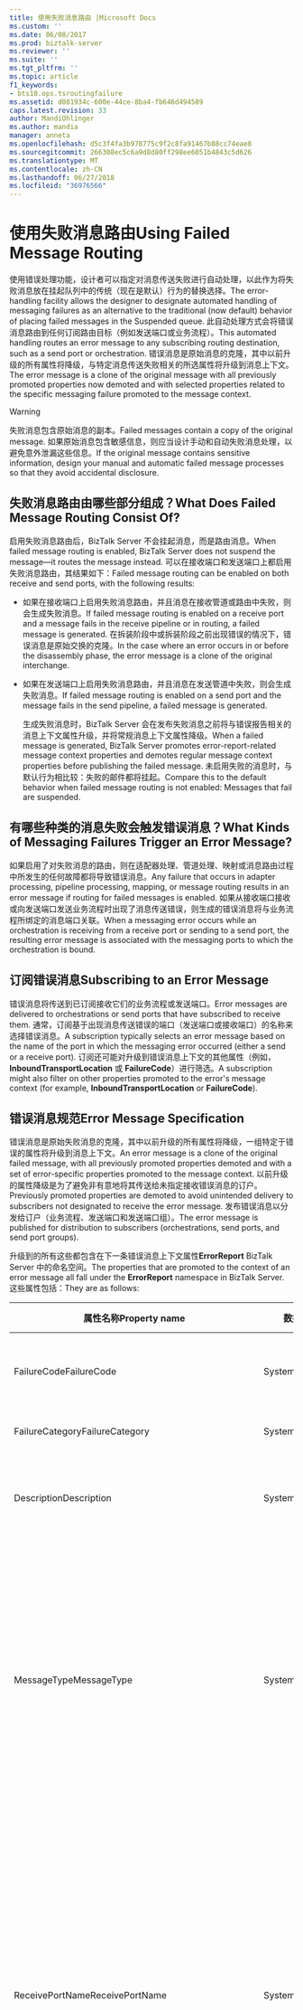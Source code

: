 ```yaml
---
title: 使用失败消息路由 |Microsoft Docs
ms.custom: ''
ms.date: 06/08/2017
ms.prod: biztalk-server
ms.reviewer: ''
ms.suite: ''
ms.tgt_pltfrm: ''
ms.topic: article
f1_keywords:
- bts10.ops.tsroutingfailure
ms.assetid: d081934c-600e-44ce-8ba4-fb646d494589
caps.latest.revision: 33
author: MandiOhlinger
ms.author: mandia
manager: anneta
ms.openlocfilehash: d5c3f4fa3b978775c9f2c8fa91467b88cc74eae8
ms.sourcegitcommit: 266308ec5c6a9d8d80ff298ee6051b4843c5d626
ms.translationtype: MT
ms.contentlocale: zh-CN
ms.lasthandoff: 06/27/2018
ms.locfileid: "36976566"
---
```

# <a name="using-failed-message-routing"></a><span data-ttu-id="f75c5-102">使用失败消息路由</span><span class="sxs-lookup"><span data-stu-id="f75c5-102">Using Failed Message Routing</span></span>
<span data-ttu-id="f75c5-103">使用错误处理功能，设计者可以指定对消息传送失败进行自动处理，以此作为将失败消息放在挂起队列中的传统（现在是默认）行为的替换选择。</span><span class="sxs-lookup"><span data-stu-id="f75c5-103">The error-handling facility allows the designer to designate automated handling of messaging failures as an alternative to the traditional (now default) behavior of placing failed messages in the Suspended queue.</span></span> <span data-ttu-id="f75c5-104">此自动处理方式会将错误消息路由到任何订阅路由目标（例如发送端口或业务流程）。</span><span class="sxs-lookup"><span data-stu-id="f75c5-104">This automated handling routes an error message to any subscribing routing destination, such as a send port or orchestration.</span></span> <span data-ttu-id="f75c5-105">错误消息是原始消息的克隆，其中以前升级的所有属性将降级，与特定消息传送失败相关的所选属性将升级到消息上下文。</span><span class="sxs-lookup"><span data-stu-id="f75c5-105">The error message is a clone of the original message with all previously promoted properties now demoted and with selected properties related to the specific messaging failure promoted to the message context.</span></span>  
  
> [!WARNING]
>  <span data-ttu-id="f75c5-106">失败消息包含原始消息的副本。</span><span class="sxs-lookup"><span data-stu-id="f75c5-106">Failed messages contain a copy of the original message.</span></span> <span data-ttu-id="f75c5-107">如果原始消息包含敏感信息，则应当设计手动和自动失败消息处理，以避免意外泄漏这些信息。</span><span class="sxs-lookup"><span data-stu-id="f75c5-107">If the original message contains sensitive information, design your manual and automatic failed message processes so that they avoid accidental disclosure.</span></span>  
  
## <a name="what-does-failed-message-routing-consist-of"></a><span data-ttu-id="f75c5-108">失败消息路由由哪些部分组成？</span><span class="sxs-lookup"><span data-stu-id="f75c5-108">What Does Failed Message Routing Consist Of?</span></span>  
 <span data-ttu-id="f75c5-109">启用失败消息路由后，BizTalk Server 不会挂起消息，而是路由消息。</span><span class="sxs-lookup"><span data-stu-id="f75c5-109">When failed message routing is enabled, BizTalk Server does not suspend the message—it routes the message instead.</span></span> <span data-ttu-id="f75c5-110">可以在接收端口和发送端口上都启用失败消息路由，其结果如下：</span><span class="sxs-lookup"><span data-stu-id="f75c5-110">Failed message routing can be enabled on both receive and send ports, with the following results:</span></span>  
  
- <span data-ttu-id="f75c5-111">如果在接收端口上启用失败消息路由，并且消息在接收管道或路由中失败，则会生成失败消息。</span><span class="sxs-lookup"><span data-stu-id="f75c5-111">If failed message routing is enabled on a receive port and a message fails in the receive pipeline or in routing, a failed message is generated.</span></span> <span data-ttu-id="f75c5-112">在拆装阶段中或拆装阶段之前出现错误的情况下，错误消息是原始交换的克隆。</span><span class="sxs-lookup"><span data-stu-id="f75c5-112">In the case where an error occurs in or before the disassembly phase, the error message is a clone of the original interchange.</span></span>  
  
- <span data-ttu-id="f75c5-113">如果在发送端口上启用失败消息路由，并且消息在发送管道中失败，则会生成失败消息。</span><span class="sxs-lookup"><span data-stu-id="f75c5-113">If failed message routing is enabled on a send port and the message fails in the send pipeline, a failed message is generated.</span></span>  
  
  <span data-ttu-id="f75c5-114">生成失败消息时，BizTalk Server 会在发布失败消息之前将与错误报告相关的消息上下文属性升级，并将常规消息上下文属性降级。</span><span class="sxs-lookup"><span data-stu-id="f75c5-114">When a failed message is generated, BizTalk Server promotes error-report-related message context properties and demotes regular message context properties before publishing the failed message.</span></span> <span data-ttu-id="f75c5-115">未启用失败的消息时，与默认行为相比较：失败的邮件都将挂起。</span><span class="sxs-lookup"><span data-stu-id="f75c5-115">Compare this to the default behavior when failed message routing is not enabled: Messages that fail are suspended.</span></span>  
  
## <a name="what-kinds-of-messaging-failures-trigger-an-error-message"></a><span data-ttu-id="f75c5-116">有哪些种类的消息失败会触发错误消息？</span><span class="sxs-lookup"><span data-stu-id="f75c5-116">What Kinds of Messaging Failures Trigger an Error Message?</span></span>  
 <span data-ttu-id="f75c5-117">如果启用了对失败消息的路由，则在适配器处理、管道处理、映射或消息路由过程中所发生的任何故障都将导致错误消息。</span><span class="sxs-lookup"><span data-stu-id="f75c5-117">Any failure that occurs in adapter processing, pipeline processing, mapping, or message routing results in an error message if routing for failed messages is enabled.</span></span> <span data-ttu-id="f75c5-118">如果从接收端口接收或向发送端口发送业务流程时出现了消息传送错误，则生成的错误消息将与业务流程所绑定的消息端口关联。</span><span class="sxs-lookup"><span data-stu-id="f75c5-118">When a messaging error occurs while an orchestration is receiving from a receive port or sending to a send port, the resulting error message is associated with the messaging ports to which the orchestration is bound.</span></span>  
  
## <a name="subscribing-to-an-error-message"></a><span data-ttu-id="f75c5-119">订阅错误消息</span><span class="sxs-lookup"><span data-stu-id="f75c5-119">Subscribing to an Error Message</span></span>  
 <span data-ttu-id="f75c5-120">错误消息将传送到已订阅接收它们的业务流程或发送端口。</span><span class="sxs-lookup"><span data-stu-id="f75c5-120">Error messages are delivered to orchestrations or send ports that have subscribed to receive them.</span></span> <span data-ttu-id="f75c5-121">通常，订阅基于出现消息传送错误的端口（发送端口或接收端口）的名称来选择错误消息。</span><span class="sxs-lookup"><span data-stu-id="f75c5-121">A subscription typically selects an error message based on the name of the port in which the messaging error occurred (either a send or a receive port).</span></span> <span data-ttu-id="f75c5-122">订阅还可能对升级到错误消息上下文的其他属性（例如， **InboundTransportLocation** 或 **FailureCode**）进行筛选。</span><span class="sxs-lookup"><span data-stu-id="f75c5-122">A subscription might also filter on other properties promoted to the error's message context (for example, **InboundTransportLocation** or **FailureCode**).</span></span>  
  
## <a name="error-message-specification"></a><span data-ttu-id="f75c5-123">错误消息规范</span><span class="sxs-lookup"><span data-stu-id="f75c5-123">Error Message Specification</span></span>  
 <span data-ttu-id="f75c5-124">错误消息是原始失败消息的克隆，其中以前升级的所有属性将降级，一组特定于错误的属性将升级到消息上下文。</span><span class="sxs-lookup"><span data-stu-id="f75c5-124">An error message is a clone of the original failed message, with all previously promoted properties demoted and with a set of error-specific properties promoted to the message context.</span></span> <span data-ttu-id="f75c5-125">以前升级的属性降级是为了避免非有意地将其传送给未指定接收错误消息的订户。</span><span class="sxs-lookup"><span data-stu-id="f75c5-125">Previously promoted properties are demoted to avoid unintended delivery to subscribers not designated to receive the error message.</span></span> <span data-ttu-id="f75c5-126">发布错误消息以分发给订户（业务流程、发送端口和发送端口组）。</span><span class="sxs-lookup"><span data-stu-id="f75c5-126">The error message is published for distribution to subscribers (orchestrations, send ports, and send port groups).</span></span>  
  
 <span data-ttu-id="f75c5-127">升级到的所有这些都包含在下一条错误消息上下文属性**ErrorReport** BizTalk Server 中的命名空间。</span><span class="sxs-lookup"><span data-stu-id="f75c5-127">The properties that are promoted to the context of an error message all fall under the **ErrorReport** namespace in BizTalk Server.</span></span> <span data-ttu-id="f75c5-128">这些属性包括：</span><span class="sxs-lookup"><span data-stu-id="f75c5-128">They are as follows:</span></span>  
  
|<span data-ttu-id="f75c5-129">属性名称</span><span class="sxs-lookup"><span data-stu-id="f75c5-129">Property name</span></span>|<span data-ttu-id="f75c5-130">数据类型</span><span class="sxs-lookup"><span data-stu-id="f75c5-130">Data type</span></span>|<span data-ttu-id="f75c5-131">已升级</span><span class="sxs-lookup"><span data-stu-id="f75c5-131">Promoted</span></span>|<span data-ttu-id="f75c5-132">Description</span><span class="sxs-lookup"><span data-stu-id="f75c5-132">Description</span></span>|  
|-------------------|---------------|--------------|-----------------|  
|<span data-ttu-id="f75c5-133">FailureCode</span><span class="sxs-lookup"><span data-stu-id="f75c5-133">FailureCode</span></span>|<span data-ttu-id="f75c5-134">System.String</span><span class="sxs-lookup"><span data-stu-id="f75c5-134">System.String</span></span>|<span data-ttu-id="f75c5-135">是</span><span class="sxs-lookup"><span data-stu-id="f75c5-135">Yes</span></span>|<span data-ttu-id="f75c5-136">错误代码。</span><span class="sxs-lookup"><span data-stu-id="f75c5-136">Error code.</span></span> <span data-ttu-id="f75c5-137">十六进制值，在 BizTalk Server 管理控制台中报告该值。</span><span class="sxs-lookup"><span data-stu-id="f75c5-137">A hexadecimal value that is reported in the BizTalk Server Administration console.</span></span>|  
|<span data-ttu-id="f75c5-138">FailureCategory</span><span class="sxs-lookup"><span data-stu-id="f75c5-138">FailureCategory</span></span>|<span data-ttu-id="f75c5-139">System.Int32</span><span class="sxs-lookup"><span data-stu-id="f75c5-139">System.Int32</span></span>|<span data-ttu-id="f75c5-140">是</span><span class="sxs-lookup"><span data-stu-id="f75c5-140">Yes</span></span>|<span data-ttu-id="f75c5-141">不使用此属性。</span><span class="sxs-lookup"><span data-stu-id="f75c5-141">This property is not used.</span></span> <span data-ttu-id="f75c5-142">未定义其值。</span><span class="sxs-lookup"><span data-stu-id="f75c5-142">Its value is undefined.</span></span>|  
|<span data-ttu-id="f75c5-143">Description</span><span class="sxs-lookup"><span data-stu-id="f75c5-143">Description</span></span>|<span data-ttu-id="f75c5-144">System.String</span><span class="sxs-lookup"><span data-stu-id="f75c5-144">System.String</span></span>|<span data-ttu-id="f75c5-145">“否”</span><span class="sxs-lookup"><span data-stu-id="f75c5-145">No</span></span>|<span data-ttu-id="f75c5-146">错误说明。</span><span class="sxs-lookup"><span data-stu-id="f75c5-146">Error description.</span></span> <span data-ttu-id="f75c5-147">与写入应用程序事件日志中的内容相同的诊断文本，提供有关此消息传送失败的信息。</span><span class="sxs-lookup"><span data-stu-id="f75c5-147">Same diagnostic text as is written to the Application Event Log regarding this messaging failure.</span></span>|  
|<span data-ttu-id="f75c5-148">MessageType</span><span class="sxs-lookup"><span data-stu-id="f75c5-148">MessageType</span></span>|<span data-ttu-id="f75c5-149">System.String</span><span class="sxs-lookup"><span data-stu-id="f75c5-149">System.String</span></span>|<span data-ttu-id="f75c5-150">是</span><span class="sxs-lookup"><span data-stu-id="f75c5-150">Yes</span></span>|<span data-ttu-id="f75c5-151">失败消息的消息类型，如果消息类型不确定则为空。</span><span class="sxs-lookup"><span data-stu-id="f75c5-151">Message type of failed message, or empty if message type is indeterminate.</span></span><br /><br /> <span data-ttu-id="f75c5-152">BizTalk Server 使用消息类型将消息与其 XML 架构相关联。</span><span class="sxs-lookup"><span data-stu-id="f75c5-152">BizTalk Server uses the message type to associate messages with their XML schemas.</span></span> <span data-ttu-id="f75c5-153">消息类型通过连接架构命名空间和架构根节点形成： http://mynamespace#rootnode。</span><span class="sxs-lookup"><span data-stu-id="f75c5-153">Message type is formed by concatenating the schema namespace with the schema root node: http://mynamespace#rootnode.</span></span> <span data-ttu-id="f75c5-154">**注意：** 消息失败之前确定其消息类型不具有此属性设置。</span><span class="sxs-lookup"><span data-stu-id="f75c5-154">**Note:**  Messages that fail before their message type is determined do not have this property set.</span></span>|  
|<span data-ttu-id="f75c5-155">ReceivePortName</span><span class="sxs-lookup"><span data-stu-id="f75c5-155">ReceivePortName</span></span>|<span data-ttu-id="f75c5-156">System.String</span><span class="sxs-lookup"><span data-stu-id="f75c5-156">System.String</span></span>|<span data-ttu-id="f75c5-157">如果失败发生在入站处理期间（在接收端口中），则为“已升级” 。</span><span class="sxs-lookup"><span data-stu-id="f75c5-157">**Promoted** if the failure happened during inbound processing (in a receive port)</span></span><br /><br /> <span data-ttu-id="f75c5-158">如果在发生端口发生失败，则为“未升级” 。</span><span class="sxs-lookup"><span data-stu-id="f75c5-158">**Not promoted** if the failure happened in a send port.</span></span>|<span data-ttu-id="f75c5-159">发生失败的接收端口的名称。</span><span class="sxs-lookup"><span data-stu-id="f75c5-159">Name of the receive port where the failure happened.</span></span>|  
|<span data-ttu-id="f75c5-160">InboundTransportLocation</span><span class="sxs-lookup"><span data-stu-id="f75c5-160">InboundTransportLocation</span></span>|<span data-ttu-id="f75c5-161">System.String</span><span class="sxs-lookup"><span data-stu-id="f75c5-161">System.String</span></span>|<span data-ttu-id="f75c5-162">如果失败发生在入站处理期间（在接收端口中），则为“已升级” 。</span><span class="sxs-lookup"><span data-stu-id="f75c5-162">**Promoted** if the failure happened during inbound processing (in a receive port)</span></span><br /><br /> <span data-ttu-id="f75c5-163">如果在发生端口发生失败，则为“未升级” 。</span><span class="sxs-lookup"><span data-stu-id="f75c5-163">**Not promoted** if the failure happened in a send port.</span></span>|<span data-ttu-id="f75c5-164">发生失败的接收位置的 URI。</span><span class="sxs-lookup"><span data-stu-id="f75c5-164">URI of the receive location where the failure happened.</span></span>|  
|<span data-ttu-id="f75c5-165">SendPortName</span><span class="sxs-lookup"><span data-stu-id="f75c5-165">SendPortName</span></span>|<span data-ttu-id="f75c5-166">System.String</span><span class="sxs-lookup"><span data-stu-id="f75c5-166">System.String</span></span>|<span data-ttu-id="f75c5-167">如果失败发生在出站处理期间（在发送端口中），则为“已升级” 。</span><span class="sxs-lookup"><span data-stu-id="f75c5-167">**Promoted** if the failure happened during outbound processing (in a send port)</span></span><br /><br /> <span data-ttu-id="f75c5-168">如果失败发生在接收端口中，则为“未升级” 。</span><span class="sxs-lookup"><span data-stu-id="f75c5-168">**Not promoted** if the failure happened in a receive port.</span></span>|<span data-ttu-id="f75c5-169">发生失败的发送端口的名称。</span><span class="sxs-lookup"><span data-stu-id="f75c5-169">Name of the send port where the failure happened.</span></span>|  
|<span data-ttu-id="f75c5-170">OutboundTransportLocation</span><span class="sxs-lookup"><span data-stu-id="f75c5-170">OutboundTransportLocation</span></span>|<span data-ttu-id="f75c5-171">System.String</span><span class="sxs-lookup"><span data-stu-id="f75c5-171">System.String</span></span>|<span data-ttu-id="f75c5-172">如果失败发生在出站处理期间（在发送端口中），则为“已升级” 。</span><span class="sxs-lookup"><span data-stu-id="f75c5-172">**Promoted** if the failure happened during outbound processing (in a send port)</span></span><br /><br /> <span data-ttu-id="f75c5-173">如果失败发生在接收端口中，则为“未升级” 。</span><span class="sxs-lookup"><span data-stu-id="f75c5-173">**Not promoted** if the failure happened in a receive port.</span></span>|<span data-ttu-id="f75c5-174">发生失败的发送位置的 URI。</span><span class="sxs-lookup"><span data-stu-id="f75c5-174">URI of the send location where the failure happened.</span></span>|  
|<span data-ttu-id="f75c5-175">ErrorType</span><span class="sxs-lookup"><span data-stu-id="f75c5-175">ErrorType</span></span>|<span data-ttu-id="f75c5-176">System.String</span><span class="sxs-lookup"><span data-stu-id="f75c5-176">System.String</span></span>|<span data-ttu-id="f75c5-177">是</span><span class="sxs-lookup"><span data-stu-id="f75c5-177">Yes</span></span>|<span data-ttu-id="f75c5-178">指示错误包含的消息的类型。</span><span class="sxs-lookup"><span data-stu-id="f75c5-178">Indicates the type of message that the error contains.</span></span> <span data-ttu-id="f75c5-179">此属性始终包含值 **FailedMessage**，表示错误包含原始的失败消息。</span><span class="sxs-lookup"><span data-stu-id="f75c5-179">This property always contains the value **FailedMessage**, meaning that the error contains the original failed message.</span></span>|  
|<span data-ttu-id="f75c5-180">RoutingFailureReportID</span><span class="sxs-lookup"><span data-stu-id="f75c5-180">RoutingFailureReportID</span></span>|<span data-ttu-id="f75c5-181">System.String</span><span class="sxs-lookup"><span data-stu-id="f75c5-181">System.String</span></span>|<span data-ttu-id="f75c5-182">是</span><span class="sxs-lookup"><span data-stu-id="f75c5-182">Yes</span></span>|<span data-ttu-id="f75c5-183">存在路由故障时，此属性提供 BizTalk Server 生成的路由故障报告的 ID。</span><span class="sxs-lookup"><span data-stu-id="f75c5-183">This property provides the ID of the routing failure report that BizTalk Server generates when there is a routing failure.</span></span> <span data-ttu-id="f75c5-184">路由故障报告是由 BizTalk Server 生成和挂起的特殊消息。</span><span class="sxs-lookup"><span data-stu-id="f75c5-184">A routing failure report is a special message that BizTalk Server generates and suspends.</span></span> <span data-ttu-id="f75c5-185">此消息没有正文，但它具有失败消息的上下文。</span><span class="sxs-lookup"><span data-stu-id="f75c5-185">This message does not have a body, but it has the context of the failed message.</span></span> <span data-ttu-id="f75c5-186">使用此 ID，错误处理业务流程或发送端口可以查询 MessageBox 数据库并处理路由故障报告。</span><span class="sxs-lookup"><span data-stu-id="f75c5-186">Using this ID, an error-handling orchestration or a send port can query the MessageBox database and process the routing failure report.</span></span> <span data-ttu-id="f75c5-187">例如，业务流程在获取失败消息之后可能要终止路由故障报告。</span><span class="sxs-lookup"><span data-stu-id="f75c5-187">For example, an orchestration may want to terminate the routing failure report after it gets the failed message.</span></span>|  
  
## <a name="handling-error-messages"></a><span data-ttu-id="f75c5-188">处理错误消息</span><span class="sxs-lookup"><span data-stu-id="f75c5-188">Handling Error Messages</span></span>  
 <span data-ttu-id="f75c5-189">错误处理由其筛选器与已升级到错误消息的消息上下文的属性匹配的业务流程或发送端口订阅指定。</span><span class="sxs-lookup"><span data-stu-id="f75c5-189">Error handling is specified by an orchestration or send-port subscription whose filter matches the properties that have been promoted to the message context of the error message.</span></span>  
  
## <a name="security-implications"></a><span data-ttu-id="f75c5-190">安全含义</span><span class="sxs-lookup"><span data-stu-id="f75c5-190">Security Implications</span></span>  
 <span data-ttu-id="f75c5-191">将与原始消息关联的标识（它的初始标识或它的最后标识，由接收管道的解析参与方阶段确定）分配给错误消息。</span><span class="sxs-lookup"><span data-stu-id="f75c5-191">The identity associated with the original message—either its initial identity or its final identity determined by the Resolve Party stage of the receive pipeline—is assigned to the error message.</span></span>  
  
 <span data-ttu-id="f75c5-192">限制消息只能传送给授权的订阅端口和业务流程的安全机制也应用于错误消息。</span><span class="sxs-lookup"><span data-stu-id="f75c5-192">The security mechanisms that restrict delivery of messages to authorized subscribing ports and orchestrations also apply to error messages.</span></span>  
  
 <span data-ttu-id="f75c5-193">对于订阅错误消息但未使用适当的解密证书进行配置的发送端口，不会收到在接收管道（原始消息通过其进入 BizTalk Server）解密阶段之内或之前基于消息传送失败产生的错误消息。</span><span class="sxs-lookup"><span data-stu-id="f75c5-193">A send port that subscribes to an error message, but is not configured with an appropriate decryption certificate, does not receive error messages that result from messaging failures at or before the decrypt stage of the receive pipeline through which the original message entered BizTalk Server.</span></span> <span data-ttu-id="f75c5-194">而失败消息将放置在挂起队列中。</span><span class="sxs-lookup"><span data-stu-id="f75c5-194">Instead, the failed messages are placed in the Suspended queue.</span></span>  
  
## <a name="adapter-messaging-failure"></a><span data-ttu-id="f75c5-195">适配器消息传送失败</span><span class="sxs-lookup"><span data-stu-id="f75c5-195">Adapter Messaging Failure</span></span>  
 <span data-ttu-id="f75c5-196">如果适配器挂起消息，则会发布错误消息。</span><span class="sxs-lookup"><span data-stu-id="f75c5-196">If an adapter suspends a message, an error message is published.</span></span> <span data-ttu-id="f75c5-197">如果消息未挂起，则不会生成错误消息。</span><span class="sxs-lookup"><span data-stu-id="f75c5-197">No error message is generated if the message is not suspended.</span></span>  
  
## <a name="transactional-receive-pipelines"></a><span data-ttu-id="f75c5-198">事务性接收管道</span><span class="sxs-lookup"><span data-stu-id="f75c5-198">Transactional Receive Pipelines</span></span>  
 <span data-ttu-id="f75c5-199">如果事务性接收管道引发异常（指定事务应被中止），则事务将中止，并发布错误消息。</span><span class="sxs-lookup"><span data-stu-id="f75c5-199">If a transactional receive pipeline throws an exception (specifies that the transaction should be aborted), then the transaction is aborted and an error message is published.</span></span>  
  
 <span data-ttu-id="f75c5-200">如果事务性接收管道显式挂起消息（指定 MessageDestination = SuspendQueue），则允许当前事务继续（并且可能被提交，除非随后的阶段指定将其中止），并且发布所生成的错误消息。</span><span class="sxs-lookup"><span data-stu-id="f75c5-200">If a transactional receive pipeline explicitly suspends a message (specifies that MessageDestination = SuspendQueue), then the current transaction is allowed to proceed (and may be committed unless subsequent stages specify to abort it) and the resulting error message is published.</span></span>  
  
## <a name="solicit-response-send-ports"></a><span data-ttu-id="f75c5-201">要求响应发送端口</span><span class="sxs-lookup"><span data-stu-id="f75c5-201">Solicit-Response Send Ports</span></span>  
 <span data-ttu-id="f75c5-202">如果从业务流程发送请求消息，而请求消息传输失败或其响应在入站处理时失败，则不管是否已经路由失败消息，业务流程都将获得异常。</span><span class="sxs-lookup"><span data-stu-id="f75c5-202">When a request message is sent from an orchestration and it fails transmission or its response fails inbound processing, the orchestration gets an exception, regardless of whether the failed message has been routed.</span></span>  
  
 <span data-ttu-id="f75c5-203">在将要求响应发送端口连接到请求响应接收端口的情况下，不管是否已经路由失败消息，接收端口都将获得响应消息（如果传输成功）或 NACK（如果传输失败）。</span><span class="sxs-lookup"><span data-stu-id="f75c5-203">In the case where a solicit-response send port is connected to a request-response receive port, the receive port gets either a response message (if the transmission succeeds) or a NACK (if the transmission fails), regardless of whether the failed message has been routed.</span></span>  
  
## <a name="one-way-send-ports"></a><span data-ttu-id="f75c5-204">单向发送端口</span><span class="sxs-lookup"><span data-stu-id="f75c5-204">One-Way Send Ports</span></span>  
 <span data-ttu-id="f75c5-205">如果从业务流程通过配置送达通知的发送端口发送消息，则不管是否已经路由了错误消息，业务流程都将收到送达通知。</span><span class="sxs-lookup"><span data-stu-id="f75c5-205">When a message is sent from an orchestration through a send port configured for delivery notification, then the orchestration receives a delivery notification regardless of whether the error message has been routed.</span></span> <span data-ttu-id="f75c5-206">换句话说，即使端口在处理期间遇到消息传送失败，发送端口也将为业务流程生成送达通知。</span><span class="sxs-lookup"><span data-stu-id="f75c5-206">In other words, the send port generates a delivery notification for the orchestration even if the port encounters a messaging failure during processing.</span></span> <span data-ttu-id="f75c5-207">通知会确认到端口的送达，但不会确保通过端口成功进行处理。</span><span class="sxs-lookup"><span data-stu-id="f75c5-207">The notification confirms delivery to the port, but does not address successful processing through the port.</span></span>  
  
## <a name="resuming-suspended-messages"></a><span data-ttu-id="f75c5-208">恢复挂起消息</span><span class="sxs-lookup"><span data-stu-id="f75c5-208">Resuming Suspended Messages</span></span>  
 <span data-ttu-id="f75c5-209">大多数入站处理（即从接收适配器（包括）到发布到 MessageBox（不包括）的处理）失败并且其失败未处理的消息将会作为可恢复消息挂起。</span><span class="sxs-lookup"><span data-stu-id="f75c5-209">Most messages that fail inbound processing (that is, processing from and including the receive adapter and up to but not including publication to the message box), and whose failures are not handled, are suspended as resumable.</span></span> <span data-ttu-id="f75c5-210">例外情况是来自双向接收端口的请求消息将作为不可恢复消息挂起。</span><span class="sxs-lookup"><span data-stu-id="f75c5-210">The exception is that request messages from two-way receive ports are suspended as nonresumable.</span></span>  
  
 <span data-ttu-id="f75c5-211">消息通常以其原始形式（管道处理之前的形式）挂起，但以下两种消息除外：</span><span class="sxs-lookup"><span data-stu-id="f75c5-211">Messages are typically suspended in their original form (as they were before pipeline processing), with two exceptions:</span></span>  
  
-   <span data-ttu-id="f75c5-212">**由管道组件挂起的消息。**</span><span class="sxs-lookup"><span data-stu-id="f75c5-212">**Messages suspended by pipeline components.**</span></span> <span data-ttu-id="f75c5-213">BizTalk 服务器以将其提供给失败管道组件时的相同形式挂起此类消息。</span><span class="sxs-lookup"><span data-stu-id="f75c5-213">BizTalk Server suspends this type of message in the same form as it was provided to the failing pipeline component.</span></span> <span data-ttu-id="f75c5-214">恢复消息时，从同一管道的开始位置执行管道处理。</span><span class="sxs-lookup"><span data-stu-id="f75c5-214">When the message is resumed, it undergoes pipeline processing from the beginning of the same pipeline.</span></span> <span data-ttu-id="f75c5-215">这意味着，对于在出现原始失败的阶段以前的管道阶段中的管道组件，它们必须准备以不同于原始形式（处理该消息的形式）的形式处理“相同”消息。</span><span class="sxs-lookup"><span data-stu-id="f75c5-215">This implies that a pipeline component in a pipeline stage that precedes the stage where the original failure occurred must be prepared to handle the "same" message in a form that is different from the original form in which it processed that message.</span></span>  
  
-   <span data-ttu-id="f75c5-216">**来自可恢复的消息的交换拆装随后路由失败。**</span><span class="sxs-lookup"><span data-stu-id="f75c5-216">**Messages from recoverable interchange disassembly that subsequently fail routing.**</span></span> <span data-ttu-id="f75c5-217">BizTalk 服务器以其被发布时的相同形式挂起此类消息。</span><span class="sxs-lookup"><span data-stu-id="f75c5-217">BizTalk Server suspends this type of message in the same form as it was published.</span></span> <span data-ttu-id="f75c5-218">这是在管道执行 **之后** 消息所具有的形式。</span><span class="sxs-lookup"><span data-stu-id="f75c5-218">This is the form the message had **after** pipeline execution.</span></span> <span data-ttu-id="f75c5-219">消息恢复后，会跳过管道处理，直接发布到 MessageBox 数据库。</span><span class="sxs-lookup"><span data-stu-id="f75c5-219">When the message is resumed, it skips pipeline processing and is published directly to the MessageBox database.</span></span>  
  
## <a name="scenarios-leading-to-suspended-non-resumable-messages"></a><span data-ttu-id="f75c5-220">导致消息挂起（不可恢复）的情况</span><span class="sxs-lookup"><span data-stu-id="f75c5-220">Scenarios Leading to Suspended (Non-Resumable) Messages</span></span>  
 <span data-ttu-id="f75c5-221">通常，挂起的消息是可恢复的，不过在某些情况下，也会导致不可恢复的消息：</span><span class="sxs-lookup"><span data-stu-id="f75c5-221">While it is more common for messages to be suspended as resumable, there are some scenarios that lead to non-resumable messages:</span></span>  
  
-   <span data-ttu-id="f75c5-222">在允许在发生故障后仍继续的“按序送达”发送端口中，如果管道、映射或传输发生故障的情况下。</span><span class="sxs-lookup"><span data-stu-id="f75c5-222">In an Ordered Delivery send port with continue on failure enabled, if there is a failure in the pipeline, mapping or transmission.</span></span>  
  
-   <span data-ttu-id="f75c5-223">在“按序送达”接收端口中，如果适配器配置为发生故障时以不可恢复的方式挂起消息的情况下。</span><span class="sxs-lookup"><span data-stu-id="f75c5-223">In an Ordered Delivery receive port, if the adapter is configured to suspend messages on non-resumable on failure.</span></span> <span data-ttu-id="f75c5-224">例如，如果 MSMQ 适配器的“失败时”设置设为“已挂起(不可恢复)”或者 MQSeries 适配器启用了“挂起且不可恢复”，则失败的消息将作为不可恢复的消息被挂起。</span><span class="sxs-lookup"><span data-stu-id="f75c5-224">For example, if the MSMQ adapter setting "On Failure" is set to "Suspend (non-resumable)" or the MQSeries adapter has "Suspend as Non Resumable" enabled, failed messages will be suspended as non-resumable.</span></span>  
  
-   <span data-ttu-id="f75c5-225">在双向接收端口中，如果管道、映射或传输中的响应消息失败的情况下。</span><span class="sxs-lookup"><span data-stu-id="f75c5-225">In a two-way receive port, if the response message fails in the pipeline, mapping, or transmission.</span></span>  
  
-   <span data-ttu-id="f75c5-226">在双向接收端口中，如果管道、映射或传输中的接收消息失败的情况下。</span><span class="sxs-lookup"><span data-stu-id="f75c5-226">In a two-way receive port, if the receive message fails in the pipeline, mapping or transmission.</span></span> <span data-ttu-id="f75c5-227">不同的适配器可能有不同的行为。</span><span class="sxs-lookup"><span data-stu-id="f75c5-227">Individual adapter behavior may be different.</span></span> <span data-ttu-id="f75c5-228">例如，默认情况下 HTTP 适配器不会将消息挂起，但可以配置为将消息挂起。</span><span class="sxs-lookup"><span data-stu-id="f75c5-228">For example, the HTTP adapter does not suspend messages by default but can be configured to do so.</span></span>  
  
## <a name="see-also"></a><span data-ttu-id="f75c5-229">请参阅</span><span class="sxs-lookup"><span data-stu-id="f75c5-229">See Also</span></span>  
 <span data-ttu-id="f75c5-230">[错误处理](../core/error-handling.md) </span><span class="sxs-lookup"><span data-stu-id="f75c5-230">[Error Handling](../core/error-handling.md) </span></span>  
 <span data-ttu-id="f75c5-231">[使用确认](../core/using-acknowledgments.md) </span><span class="sxs-lookup"><span data-stu-id="f75c5-231">[Using Acknowledgments](../core/using-acknowledgments.md) </span></span>  
 [<span data-ttu-id="f75c5-232">消息按序送达</span><span class="sxs-lookup"><span data-stu-id="f75c5-232">Ordered Delivery of Messages</span></span>](../core/ordered-delivery-of-messages.md)